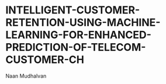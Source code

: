 # INTELLIGENT-CUSTOMER-RETENTION-USING-MACHINE-LEARNING-FOR-ENHANCED-PREDICTION-OF-TELECOM-CUSTOMER-CH
Naan Mudhalvan
